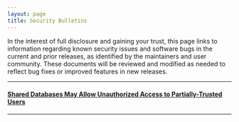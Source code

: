 ```yaml
---
layout: page
title: Security Bulletins
---
```


In the interest of full disclosure and gaining your trust, this page
links to information regarding known security issues and software bugs
in the current and prior releases, as identified by the maintainers 
and user community.  These documents will be reviewed and modified as
needed to reflect bug fixes or improved features in new releases.

---
#### [Shared Databases May Allow Unauthorized Access to Partially-Trusted Users](sharedsec)

---
